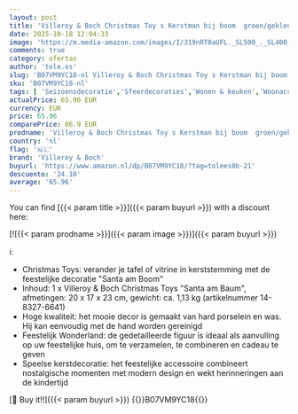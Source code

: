 ```yaml
---
layout: post
title: 'Villeroy & Boch Christmas Toy s Kerstman bij boom  groen/gekleurd  20 x 17 x 23 cm'
date: 2025-10-18 12:04:33
image: 'https://m.media-amazon.com/images/I/319nRT0aUFL._SL500_._SL400_.jpg'
comments: true
category: ofertas
author: 'tole.es'
slug: 'B07VM9YC18-nl Villeroy & Boch Christmas Toy s Kerstman bij boom...'
sku: 'B07VM9YC18-nl'
tags: [ 'Seizoensdecoratie','Sfeerdecoraties','Wonen & keuken','Woonaccessoires','villeroy & boch','🇳🇱', ]
actualPrice: 65.96 EUR
currency: EUR
price: 65.96
comparePrice: 86.9 EUR
prodname: 'Villeroy & Boch Christmas Toy s Kerstman bij boom  groen/gekleurd  20 x 17 x 23 cm'
country: 'nl'
flag: '🇳🇱'
brand: 'Villeroy & Boch'
buyurl: 'https://www.amazon.nl/dp/B07VM9YC18/?tag=tolees0b-21'
descuento: '24.10'
average: '65.96'
---
```


You can find [{{< param title >}}]({{< param buyurl >}}) with a discount here:

[![{{< param prodname >}}]({{< param image >}})]({{< param buyurl >}})

ℹ️:

- Christmas Toys: verander je tafel of vitrine in kerststemming met de feestelijke decoratie "Santa am Boom"
- Inhoud: 1 x Villeroy & Boch Christmas Toys "Santa am Baum", afmetingen: 20 x 17 x 23 cm, gewicht: ca. 1,13 kg (artikelnummer 14-8327-6641)
- Hoge kwaliteit: het mooie decor is gemaakt van hard porselein en was. Hij kan eenvoudig met de hand worden gereinigd
- Feestelijk Wonderland: de gedetailleerde figuur is ideaal als aanvulling op uw feestelijke huis, om te verzamelen, te combineren en cadeau te geven
- Speelse kerstdecoratie: het feestelijke accessoire combineert nostalgische momenten met modern design en wekt herinneringen aan de kindertijd

[🛒 Buy it!!]({{< param buyurl >}})
{{<world>}}B07VM9YC18{{</world>}}
